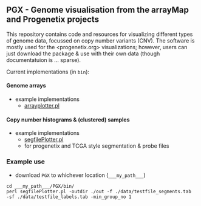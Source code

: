 ## PGX - Genome visualisation from the arrayMap and Progenetix projects

This repository contains code and resources for visualizing different types of genome data, focussed on copy number variants (CNV). The software is mostly used for the <progenetix.org> visualizations; however, users can just download the package & use with their own data (though documentatuion is ... sparse).

Current implementations (in `bin`):

#### Genome arrays

* example implementations
  - [arrayplotter.pl](bin/arrayplotter.pl)
  
#### Copy number histograms & (clustered) samples

* example implementations
  - [segfilePlotter.pl](bin/segfilePlotter.pl)
  - for progenetix and TCGA style segmentation & probe files
  

### Example use
  
* download `PGX` to whichever location (`___my_path___`)

```
cd ___my_path___/PGX/bin/
perl segfilePlotter.pl -outdir ./out -f ./data/testfile_segments.tab  -sf ./data/testfile_labels.tab -min_group_no 1
```
